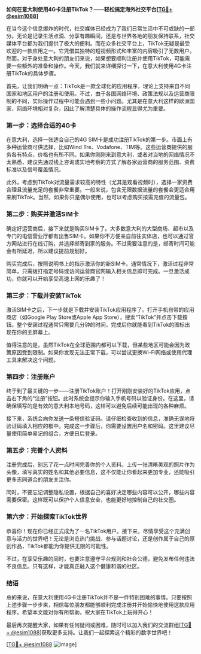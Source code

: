 **如何在意大利使用4G卡注册TikTok？——轻松搞定海外社交平台[[TG💪+ @esim1088](https://t.me/s/esim1088)]**

在当今这个信息爆炸的时代，社交媒体已经成为了我们日常生活中不可或缺的一部分。无论是记录生活点滴、分享有趣瞬间，还是与世界各地的朋友保持联系，社交媒体平台都为我们提供了极大的便利。而在众多社交平台上，TikTok无疑是最受欢迎的一款应用之一。它凭借其独特的短视频形式和丰富的内容吸引了无数用户。然而，对于身处意大利的朋友们来说，如果想要顺利注册并使用TikTok，可能需要一些额外的准备和操作。今天，我们就来详细探讨一下，在意大利使用4G卡注册TikTok的具体步骤。

首先，让我们明确一点：TikTok是一款全球化的应用程序，理论上支持来自不同国家和地区用户的注册和使用。不过，由于各国网络环境、政策法规以及运营商限制的不同，实际操作过程中可能会遇到一些小问题。尤其是在意大利这样的欧洲国家，网络环境相对复杂，因此了解清楚具体的操作流程显得尤为重要。

### **第一步：选择合适的4G卡**

在意大利，选择一张适合自己的4G SIM卡是成功注册TikTok的第一步。市面上有多种运营商可供选择，比如Wind Tre、Vodafone、TIM等。这些运营商提供的服务各有特点，价格也有所不同。如果你刚刚来到意大利，或者对当地的网络情况不太熟悉，建议先通过线上咨询或实地考察的方式了解各家运营商的服务范围、资费标准以及信号覆盖情况。

此外，考虑到TikTok对流量需求较高的特性（尤其是观看视频时），选择一家资费合理且流量充足的套餐非常重要。一般来说，包含无限数据流量的套餐会更适合用来刷TikTok。当然，如果你只是偶尔使用，也可以考虑购买按需充值的流量包。

### **第二步：购买并激活SIM卡**

确定好运营商后，接下来就是购买SIM卡了。大多数意大利的大型商场、超市以及专门的电信营业厅都有出售SIM卡。如果你不方便亲自前往实体店，也可以通过官方网站进行在线订购，并选择邮寄到家的服务。不过需要注意的是，邮寄时间可能会有所延迟，所以建议提前规划好。

购买完成后，按照说明书上的指示激活你的新SIM卡。通常情况下，激活过程非常简单，只需拨打指定号码或访问运营商官网输入相关信息即可完成。一旦激活成功，你就可以开始享受高速上网的乐趣了！

### **第三步：下载并安装TikTok**

激活SIM卡之后，下一步就是下载并安装TikTok应用程序了。打开手机自带的应用商店（如Google Play Store或Apple App Store），搜索“TikTok”并点击下载按钮。整个安装过程通常只需要几分钟的时间，完成后你就能看到TikTok的图标出现在你的主屏幕上。

值得注意的是，虽然TikTok在全球范围内都可以下载，但某些地区可能会因为政策原因受到限制。如果你发现无法正常下载，可以尝试更换Wi-Fi网络或使用代理工具来解决这个问题。

### **第四步：注册账户**

终于到了最关键的一步——注册TikTok账户！打开刚刚安装好的TikTok应用，点击右下角的“注册”按钮。此时系统会提示你输入手机号码以验证身份。在这里，请确保填写的是有效的意大利本地号码，这样可以避免后续可能出现的各种麻烦。

接下来，系统会向你发送一条短信验证码。请仔细检查收到的信息，准确无误地将验证码填入相应的框中。完成这一步骤后，你需要设置用户名和密码。这里建议尽量使用简单易记的组合，方便日后登录。

### **第五步：完善个人资料**

注册完成后，别忘了花一点时间完善你的个人资料。上传一张清晰美观的照片作为头像，填写真实的姓名和其他必要信息，这不仅能让你看起来更加专业，还能吸引更多志同道合的朋友关注你。

同时，不要忘记调整隐私设置，根据自己的喜好决定哪些内容可以公开，哪些内容需要保密。这样既可以保护个人信息安全，也能更好地控制自己的社交圈。

### **第六步：开始探索TikTok世界**

恭喜你！现在你已经正式成为了一名TikTok用户。接下来，尽情享受这个充满创意与活力的世界吧！无论是浏览热门挑战、参与话题讨论，还是创作属于自己的原创作品，TikTok都能为你提供无限的可能性。

不过，在享受乐趣的同时，也要注意遵守平台规则和社会公德，避免发布任何违法不良信息。只有这样，才能真正融入这个健康和谐的社区。

### **结语**

总的来说，在意大利使用4G卡注册TikTok并不是一件特别困难的事情。只要按照上述步骤一步步来，相信每位朋友都能够顺利完成注册并开始愉快地使用这款应用程序。希望本文能对你有所帮助，祝大家在TikTok上玩得开心！

最后再次提醒大家，如果有任何疑问或困难，随时可以加入我们的交流群组[[TG💪+ @esim1088](https://t.me/s/esim1088)]获取更多支持。让我们一起探索这个精彩的数字世界吧！

[[TG💪+ @esim1088](https://t.me/s/esim1088) ![Image](https://i.postimg.cc/4NQfJmqS/Snipaste-2025-05-13-00-14-12.png)]